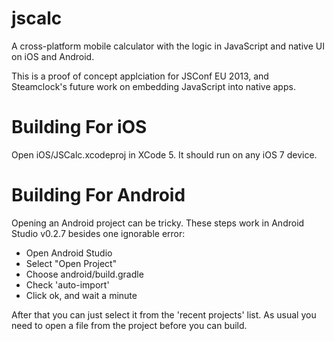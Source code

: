 jscalc
======

A cross-platform mobile calculator with the logic in JavaScript and native UI on iOS and Android.

This is a proof of concept applciation for JSConf EU 2013, and Steamclock's future work on embedding JavaScript into native apps.


Building For iOS
================

Open iOS/JSCalc.xcodeproj in XCode 5. It should run on any iOS 7 device.


Building For Android
====================

Opening an Android project can be tricky. These steps work in Android Studio v0.2.7 besides one ignorable error:

* Open Android Studio
* Select "Open Project"
* Choose android/build.gradle
* Check 'auto-import'
* Click ok, and wait a minute

After that you can just select it from the 'recent projects' list. As usual you need to open a file from the project before you can build.

